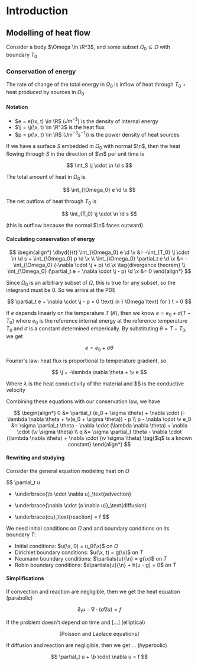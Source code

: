 # Introduction

$$
\newcommand{\x}{\mathbf x}
\newcommand{\b}{\mathbf b}
\newcommand{\j}{\mathbf j}
\newcommand{\n}{\mathbf n}
\newcommand{\v}{\mathbf v}
\newcommand{\abs}[1]{\left\lvert #1 \right\rvert}
\newcommand{\brackets}[1]{\left[ #1 \right]}
\newcommand{\angles}[1]{\left\langle #1 \right\rangle}
\newcommand{\inv}[1]{#1^{-1}}
\newcommand{\d}{\, \text{d}}
\newcommand{\dbyd}[2]{\frac{\d #1}{\d #2}}
\newcommand{\partials}[2]{\frac{\partial #1}{\partial #2}}
$$

##  Modelling of heat flow

Consider a body $\Omega \in \R^3$, and some subset $\Omega_0 \subseteq \Omega$ with boundary $T_0$

### Conservation of energy

The rate of change of the total energy in $\Omega_0$ is inflow of heat through $T_0$  + heat produced by sources in $\Omega_0$

#### Notation

- $e = e(\x, t) \in \R$ ($Jm^{-3}$) is the density of internal energy
- $\j = \j(\x, t) \in \R^3$ is the heat flux
- $p = p(\x, t) \in \R$ ($J m^{-3} s^{-1})$) is the power density of heat sources

If we have a surface $S$ embedded in $\Omega_0$ with normal $\n$, then the heat flowing through $S$ in the direction of $\n$ per unit time is

$$
\int_S \j \cdot \n \d s
$$

The total amount of heat in $\Omega_0$ is

$$
\int_{\Omega_0} e \d \x
$$

The net outflow of heat through $T_0$ is

$$
\int_{T_0} \j \cdot \n \d s
$$

(this is outflow because the normal $\n$ faces outward)

#### Calculating conservation of energy

$$
\begin{align*}
\dbyd{}{t} \int_{\Omega_0} e \d \x
&= -\int_{T_0} \j \cdot \n \d s + \int_{\Omega_0} p \d \x \\
\int_{\Omega_0} \partial_t e \d \x &= - \int_{\Omega_0} (-\nabla \cdot \j + p) \d \x \tag{divergence theorem} \\
\int_{\Omega_0} (\partial_t e + \nabla \cdot \j - p) \d \x &= 0
\end{align*}
$$

Since $\Omega_0$ is an arbitrary subset of $\Omega$, this is true for any subset, so the integrand must be 0. So we arrive at the PDE

$$
\partial_t e + \nabla \cdot \j - p = 0 \text{ in } \Omega \text{ for } t > 0
$$

If $e$ depends linearly on the temperature $T$ ($K$), then we know $e = e_0 + \sigma(T - T_0)$ where $e_0$ is the reference internal energy at the reference temperature $T_0$ and $\sigma$ is a constant determined emperically. By substituting $\theta = T - T_0$, we get

$$
e = e_0 + \sigma \theta
$$

Fourier's law: heat flux is proportional to temperature gradient, so

$$
\j = -\lambda \nabla \theta + \v e
$$

Where $\lambda$ is the heat conductivity of the material and $\$ is the conductive velocity

Combining these equations with our conservation law, we have

$$
\begin{align*}
0 &= \partial_t (e_0 + \sigma \theta) + \nabla \cdot (-\lambda \nabla \theta + \v(e_0 + \sigma \theta)) - p \\
p - \nabla \cdot \v e_0 &= \sigma \partial_t \theta - \nabla \cdot (\lambda \nabla \theta) + \nabla \cdot (\v \sigma \theta) \\
q &= \sigma \partial_t \theta - \nabla \cdot (\lambda \nabla \theta) + \nabla \cdot (\v \sigma \theta) \tag{$q$ is a known constant}
\end{align*}
$$

#### Rewriting and studying

Consider the general equation modeling heat on $\Omega$

$$
\partial_t u
+ \underbrace{\b \cdot \nabla u}_\text{advection}
- \underbrace{\nabla \cdot (a \nabla u)}_\text{diffusion}
+ \underbrace{cu}_\text{reaction} = f
$$

We need initial conditions on $\Omega$ and and boundary conditions on its boundary $T$:

- Initial conditions: $u(\x, 0) = u_0(\x)$ on $\Omega$
- Dirichlet boundary conditions: $u(\x, t) = g(\x)$ on $T$
- Neumann boundary conditions: $\partials{u}{\n} = g(\x)$ on $T$
- Robin boundary conditions: $a\partials{u}{\n} + h(u - g) = 0$ on $T$

#### Simplifications

If convection and reaction are negligible, then we get the heat equation (parabolic)

$$
\partial_t u - \nabla \cdot (a \nabla u) = f
$$

If the problem doesn't depend on time and [...] (elliptical)

$$
[\text{Poisson and Laplace equations}]
$$

If diffusion and reaction are negligible, then we get ... (hyperbolic)

$$
\partial_t u + \b \cdot \nabla u = f
$$

